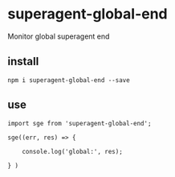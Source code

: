 # superagent-global-end

Monitor global superagent end


## install
```
npm i superagent-global-end --save

```

## use
```
import sge from 'superagent-global-end';

sge((err, res) => {

    console.log('global:', res);

} )

```

